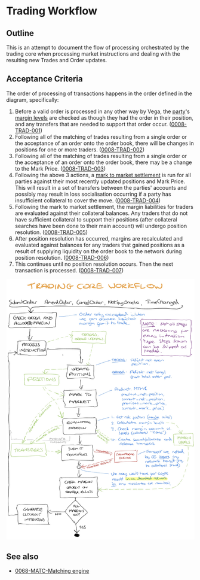 # Trading Workflow

## Outline

This is an attempt to document the flow of processing orchestrated by the trading core when processing market instructions and dealing with the resulting new Trades and Order updates.

## Acceptance Criteria

The order of processing of transactions happens in the order defined in the diagram, specifically:

1. Before a valid order is processed in any other way by Vega, the [party](./0017-PART-party.md)'s [margin levels](./0011-MARA-check_order_allocate_margin.md) are checked as though they had the order in their position, and any transfers that are needed to support that order occur. (<a name="0008-TRAD-001" href="#0008-TRAD-001">0008-TRAD-001</a>)
1. Following all of the matching of trades resulting from a single order or the acceptance of an order onto the order book, there will be changes in positions for one or more traders. (<a name="0008-TRAD-002" href="#0008-TRAD-002">0008-TRAD-002</a>)
1. Following all of the matching of trades resulting from a single order or the acceptance of an order onto the order book, there may be a change to the Mark Price.  (<a name="0008-TRAD-003" href="#0008-TRAD-003">0008-TRAD-003</a>)
1. Following the above 3 actions,  a [mark to market settlement](./0003-MTMK-mark_to_market_settlement.md) is run for all parties against their most recently updated positions and Mark Price. This will result in a set of transfers between the parties' accounts and possibly may result in loss socialisation occurring if a party has insufficient collateral to cover the move.  (<a name="0008-TRAD-004" href="#0008-TRAD-004">0008-TRAD-004</a>)
1. Following the mark to market settlement, the margin liabilities for traders are evaluated against their collateral balances. Any traders that do not have sufficient collateral to support their positions (after collateral searches have been done to their main account) will undergo position resolution.  (<a name="0008-TRAD-005" href="#0008-TRAD-005">0008-TRAD-005</a>)
1. After position resolution has occurred, margins are recalculated and evaluated against balances for any traders that gained positions as a result of supplying liquidity on the order book to the network during position resolution.  (<a name="0008-TRAD-006" href="#0008-TRAD-006">0008-TRAD-006</a>)
1. This continues until no position resolution occurs. Then the next transaction is processed. (<a name="0008-TRAD-007" href="#0008-TRAD-007">0008-TRAD-007</a>)

![Trading workflow](Fig1-workflow.jpg)

## See also

- [0068-MATC-Matching engine](./0068-MATC-matching_engine.md)
